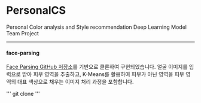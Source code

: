 # PersonalCS
Personal Color analysis and Style recommendation Deep Learning Model Team Project

---
#### face-parsing

[Face Parsing GitHub 저장소](https://github.com/yakhyo/face-parsing/tree/main)를 기반으로 클론하여 구현되었습니다. 얼굴 이미지를 입력으로 받아 피부 영역을 추출하고, K-Means를 활용하여 피부가 아닌 영역을 피부 영역의 대표 색상으로 채우는 이미지 처리 과정을 포함합니다.

'''
git clone 
'''
